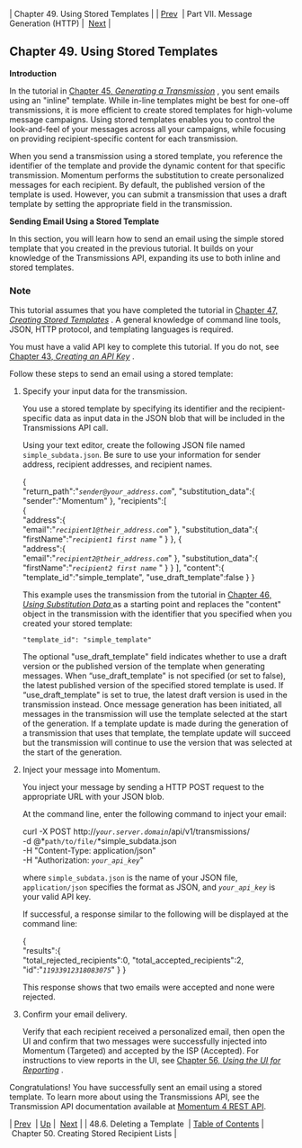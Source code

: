 | Chapter 49. Using Stored Templates |
| [Prev](web-ui.templates.delete)  | Part VII. Message Generation (HTTP) |  [Next](stored_list) |

## Chapter 49. Using Stored Templates

**Introduction**

In the tutorial in [Chapter 45, *Generating a Transmission*](message_gen "Chapter 45. Generating a Transmission") , you sent emails using an "inline" template. While in-line templates might be best for one-off transmissions, it is more efficient to create stored templates for high-volume message campaigns. Using stored templates enables you to control the look-and-feel of your messages across all your campaigns, while focusing on providing recipient-specific content for each transmission.

When you send a transmission using a stored template, you reference the identifier of the template and provide the dynamic content for that specific transmission. Momentum performs the substitution to create personalized messages for each recipient. By default, the published version of the template is used. However, you can submit a transmission that uses a draft template by setting the appropriate field in the transmission.

**Sending Email Using a Stored Template** 

In this section, you will learn how to send an email using the simple stored template that you created in the previous tutorial. It builds on your knowledge of the Transmissions API, expanding its use to both inline and stored templates.

### Note

This tutorial assumes that you have completed the tutorial in [Chapter 47, *Creating Stored Templates*](stored_template "Chapter 47. Creating Stored Templates") . A general knowledge of command line tools, JSON, HTTP protocol, and templating languages is required.

You must have a valid API key to complete this tutorial. If you do not, see [Chapter 43, *Creating an API Key*](create_apikey "Chapter 43. Creating an API Key") .

Follow these steps to send an email using a stored template:

1.  Specify your input data for the transmission.

    You use a stored template by specifying its identifier and the recipient-specific data as input data in the JSON blob that will be included in the Transmissions API call.

    Using your text editor, create the following JSON file named `simple_subdata.json`. Be sure to use your information for sender address, recipient addresses, and recipient names.

    {  
       "return_path":"*`sender@your_address.com`*",
       "substitution_data":{  
          "sender":"Momentum"
       },
       "recipients":[  
          {  
             "address":{  
                "email":"*`recipient1@their_address.com`*"
             },
             "substitution_data":{  
                "firstName":"*`recipient1 first name`*            "
             }
          },
          {  
             "address":{  
                "email":"*`recipient2@their_address.com`*"
             },
             "substitution_data":{  
                "firstName":"*`recipient2 first name`*            "
             }
          }
       ],
       "content":{  
          "template_id":"simple_template",
          "use_draft_template":false
       }
    }

    This example uses the transmission from the tutorial in [Chapter 46, *Using Substitution Data*                  ](substitution_data "Chapter 46. Using Substitution Data") as a starting point and replaces the "content" object in the transmission with the identifier that you specified when you created your stored template:

    `"template_id": "simple_template"`

    The optional "use_draft_template" field indicates whether to use a draft version or the published version of the template when generating messages. When “use_draft_template" is not specified (or set to false), the latest published version of the specified stored template is used. If “use_draft_template" is set to true, the latest draft version is used in the transmission instead. Once message generation has been initiated, all messages in the transmission will use the template selected at the start of the generation. If a template update is made during the generation of a transmission that uses that template, the template update will succeed but the transmission will continue to use the version that was selected at the start of the generation.

2.  Inject your message into Momentum.

    You inject your message by sending a HTTP POST request to the appropriate URL with your JSON blob.

    At the command line, enter the following command to inject your email:

    curl -X POST http://*`your.server.domain`*/api/v1/transmissions/ \
    -d @*`path/to/file/`*simple_subdata.json \
    -H "Content-Type: application/json" \
    -H "Authorization: *`your_api_key`*"

    where `simple_subdata.json` is the name of your JSON file, `application/json` specifies the format as JSON, and *`your_api_key`* is your valid API key.

    If successful, a response similar to the following will be displayed at the command line:

    {  
       "results":{  
          "total_rejected_recipients":0,
          "total_accepted_recipients":2,
          "id":"*`11933912318083075`*"
       }
    }

    This response shows that two emails were accepted and none were rejected.

3.  Confirm your email delivery.

    Verify that each recipient received a personalized email, then open the UI and confirm that two messages were successfully injected into Momentum (Targeted) and accepted by the ISP (Accepted). For instructions to view reports in the UI, see [Chapter 56, *Using the UI for Reporting*](reporting_ui "Chapter 56. Using the UI for Reporting") .

Congratulations! You have successfully sent an email using a stored template. To learn more about using the Transmissions API, see the Transmission API documentation available at [Momentum 4 REST API](https://support.messagesystems.com/docs/web-rest/v1_index.html).

| [Prev](web-ui.templates.delete)  | [Up](p.http_rest) |  [Next](stored_list) |
| 48.6. Deleting a Template  | [Table of Contents](index) |  Chapter 50. Creating Stored Recipient Lists |

